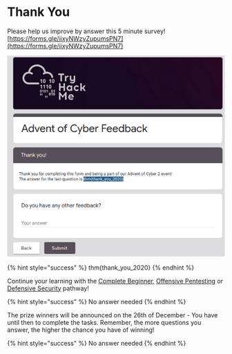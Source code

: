 # Thank You

Please help us improve by answer this 5 minute survey! [https://forms.gle/iixyNWzyZupumsPN7](https://forms.gle/iixyNWzyZupumsPN7)

![](<../.gitbook/assets/image (375).png>)

{% hint style="success" %}
thm{thank\_you\_2020}
{% endhint %}

Continue your learning with the [Complete Beginner](https://tryhackme.com/path/outline/beginner), [Offensive Pentesting](https://tryhackme.com/path/outline/pentesting) or [Defensive Security](https://tryhackme.com/path/outline/blueteam) pathway!

{% hint style="success" %}
No answer needed
{% endhint %}

The prize winners will be announced on the 26th of December - You have until then to complete the tasks. Remember, the more questions you answer, the higher the chance you have of winning!

{% hint style="success" %}
No answer needed
{% endhint %}
